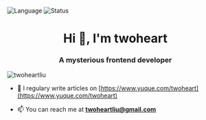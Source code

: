 ![Language](https://github-readme-stats.vercel.app/api/top-langs/?username=twoheartliu&layout=compact&hide=html&card_width=300)
![Status](https://github-readme-stats.vercel.app/api?username=twoheartliu&show_icons=true&icon_color=805AD5&text_color=718096&bg_color=ffffff&hide_title=true&line_height=25)

<h1 align="center">Hi 👋, I'm twoheart</h1>
<h3 align="center">A mysterious frontend developer</h3>

<p align="left"> <img src="https://komarev.com/ghpvc/?username=twoheartliu" alt="twoheartliu" /> </p>

- 📝 I regulary write articles on [https://www.yuque.com/twoheart](https://www.yuque.com/twoheart)

- 📫 You can reach me at **twoheartliu@gmail.com**
